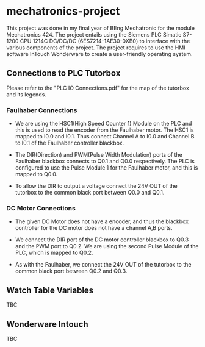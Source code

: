 # mechatronics-project

This project was done in my final year of BEng Mechatronic for the module Mechatronics 424. The project entails using the Siemens PLC Simatic S7-1200 CPU 1214C DC/DC/DC (6ES7214-1AE30-0XB0) to interface with the various components of the project. The project requires to use the HMI software InTouch Wonderware to create a user-friendly operating system.

## Connections to PLC Tutorbox
Please refer to the "PLC IO Connections.pdf" for the map of the tutorbox and its legends.

### Faulhaber Connections
* We are using the HSC1(High Speed Counter 1) Module on the PLC and this is used to read the encoder from the Faulhaber motor. The HSC1 is mapped to I0.0 and I0.1. Thus connect Channel A to I0.0 and Channel B to I0.1 of the Faulhaber controller blackbox. 

* The DIR(Direction) and PWM(Pulse Width Modulation) ports of the Faulhaber blackbox connects to Q0.1 and Q0.0 respectively. The PLC is configured to use the Pulse Module 1 for the Faulhaber motor, and this is mapped to Q0.0.

* To allow the DIR to output a voltage connect the 24V OUT of the tutorbox to the common black port between Q0.0 and Q0.1.

### DC Motor Connections
* The given DC Motor does not have a encoder, and thus the blackbox controller for the DC motor does not have a channel A,B ports. 

* We connect the DIR port of the DC motor controller blackbox to Q0.3 and the PWM port to Q0.2. We are using the second Pulse Module of the PLC, which is mapped to Q0.2.

* As with the Faulhaber, we connect the 24V OUT of the tutorbox to the common black port between Q0.2 and Q0.3.

## Watch Table Variables
TBC

## Wonderware Intouch
TBC
